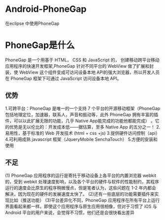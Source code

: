 # Android-PhoneGap
在eclipse 中使用PhoneGap

# PhoneGap是什么
PhoneGap 是一个用基于 HTML， CSS 和 JavaScript 的，  创建移动跨平台移动应用程序的快速开发框架,PhoneGap 针对不同平台的 WebView 做了扩展和封装，使 WebView 这个组件变成可访问设备本地 API的强大浏览器，所以开发人员在 PhoneGap 框架下可通过 JavaScript 访问设备本地 API。

## 优势
  1.可跨平台：PhoneGap 是唯一的一个支持 7 个平台的开源移动框架（PhoneGap 包括地理定位，加速器，联系人，声音和振动等，此外 PhoneGap 拥有丰富的插件，可以以此扩展无限的功能，几乎 Native App能完成的功能他都能完成） 。它的优势是无以伦比的：开发成本低——据估算，至多 Native App 的五分之一！
  2.易用性，基于标准的 Web 开发技术 (html + css +js)
  3.提供硬件访问控制（api）
  4.可利用成熟 javascript 框架（JqueryMobile SenchaTouch）
  5.方便的安装和使用

## 不足
(1) PhoneGap 应用程序的运行是寄托于移动设备上各平台的内置浏览器 webkit 的，受到 webkit 处理速度影响，以及各个平台的硬件与软件的性能制约，其程序运行的速度会比原生的程序稍微慢点，但是笔者认为，这些问题在 1-2 年内都会解决，因为现在的硬件的发展速度太快了。
(2)还有一些底层的功能需要插件来实现比如（推送功能）
(3)平台差异化不同，PhoneGap 应用程序在所有平台上运行界面看起来都一样。即使这个应用程序与原生应用很相像，但对于习惯了 iOS 与 Android 平台的用户来说，会觉得不习惯，他们还是会很快看出差异

